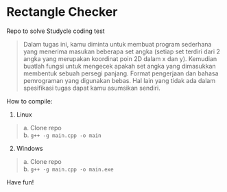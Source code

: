 # Rectangle Checker
Repo to solve Studycle coding test

> Dalam tugas ini, kamu diminta untuk membuat program sederhana yang menerima masukan beberapa set angka (setiap set terdiri dari 2 angka yang merupakan koordinat poin 2D dalam x dan y). Kemudian buatlah fungsi untuk mengecek apakah set angka yang dimasukkan membentuk sebuah persegi panjang. Format pengerjaan dan bahasa pemrograman yang digunakan bebas. Hal lain yang tidak ada dalam spesifikasi tugas dapat kamu asumsikan sendiri.

How to compile:
1. Linux  
> a. Clone repo  
b. `g++ -g main.cpp -o main`
2. Windows  
> a. Clone repo  
b. `g++ -g main.cpp -o main.exe`  

Have fun!
